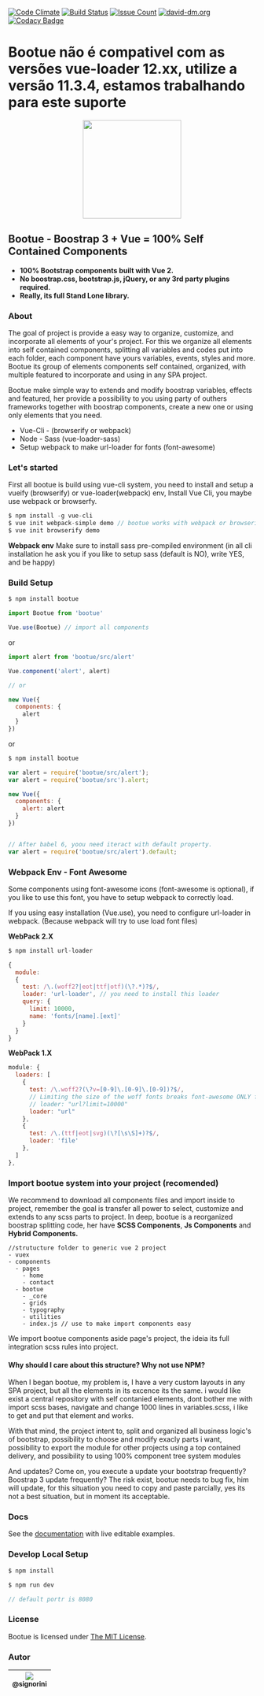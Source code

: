 [![Code Climate](https://codeclimate.com/github/maestro-server/bootue/badges/gpa.svg)](https://codeclimate.com/github/maestro-server/bootue) [![Build Status](https://travis-ci.org/maestro-server/bootue.svg?branch=master)](https://travis-ci.org/maestro-server/bootue) [![Issue Count](https://codeclimate.com/github/maestro-server/bootue/badges/issue_count.svg)](https://codeclimate.com/github/maestro-server/bootue) [![david-dm.org](https://david-dm.org/maestro-server/bootue.svg)](https://david-dm.org/) [![Codacy Badge](https://api.codacy.com/project/badge/Grade/336961c7b6d84424885355549300095f)](https://www.codacy.com/app/Signorini/bootue?utm_source=github.com&amp;utm_medium=referral&amp;utm_content=maestro-server/bootue&amp;utm_campaign=Badge_Grade)

# Bootue não é compativel com as versões vue-loader 12.xx, utilize a versão 11.3.4, estamos trabalhando para este suporte
<p align="center">
<img src="https://maestro-server.github.io/bootue/dist/imgs/Bootue-hr.svg?v1.1" width="200">
</p>

## Bootue - Boostrap 3 + Vue = 100% Self Contained Components
- **100% Bootstrap components built with Vue 2.**
- **No boostrap.css, bootstrap.js, jQuery, or any 3rd party plugins required.**
- **Really, its full Stand Lone library.**

### About
The goal of project is provide a easy way to organize, customize, and incorporate all elements of your's project. For this we organize all elements into self contained components, splitting all variables and codes put into each folder, each component have yours variables, events, styles and more. Bootue its group of elements components self contained, organized, with multiple featured to incorporate and using in any SPA project.

Bootue make simple way to extends and modify boostrap variables, effects and featured, her provide a possibility to you using party of outhers frameworks together with boostrap components, create a new one or using only elements that you need.

 * Vue-Cli - (browserify or webpack)
 * Node - Sass (vue-loader-sass)
 * Setup webpack to make url-loader for fonts (font-awesome)

### Let's started
First all bootue is build using vue-cli system, you need to install and setup a vueify (browserify) or vue-loader(webpack) env, Install Vue Cli, you maybe use webpack or browserfy.

```javascript
$ npm install -g vue-cli
$ vue init webpack-simple demo // bootue works with webpack or browserify
$ vue init browserify demo
```

**Webpack env**
Make sure to install sass pre-compiled environment (in all cli installation he ask you if you like to setup sass (default is NO), write YES, and be happy)

### Build Setup

```javascript
$ npm install bootue

import Bootue from 'bootue'

Vue.use(Bootue) // import all components
```
or
```javascript
import alert from 'bootue/src/alert'

Vue.component('alert', alert)

// or

new Vue({
  components: {
    alert
  }
})
```
or
```javascript
$ npm install bootue

var alert = require('bootue/src/alert');
var alert = require('bootue/src').alert;

new Vue({
  components: {
    alert: alert
  }
})


// After babel 6, yoou need iteract with default property.
var alert = require('bootue/src/alert').default;
```

### Webpack Env - Font Awesome

Some components using font-awesome icons (font-awesome is optional), if you like to use this font, you have to setup webpack to correctly load.

If you using easy installation (Vue.use), you need to configure url-loader in webpack. (Because webpack will try to use load font files)

**WebPack 2.X**
```javascript
$ npm install url-loader

{
  module:
  {
    test: /\.(woff2?|eot|ttf|otf)(\?.*)?$/,
    loader: 'url-loader', // you need to install this loader
    query: {
      limit: 10000,
      name: 'fonts/[name].[ext]'
    }
  }
}
```
**WebPack 1.X**
```javascript
module: {
  loaders: [
    {
      test: /\.woff2?(\?v=[0-9]\.[0-9]\.[0-9])?$/,
      // Limiting the size of the woff fonts breaks font-awesome ONLY for the extract text plugin
      // loader: "url?limit=10000"
      loader: "url"
    },
    {
      test: /\.(ttf|eot|svg)(\?[\s\S]+)?$/,
      loader: 'file'
    },
  ]
},
```

### Import bootue system into your project (recomended)
We recommend to download all components files and import inside to project, remember the goal is transfer all power to select, customize and extends to any scss parts to project. In deep, bootue is a reorganized boostrap splitting code, her have **SCSS Components**, **Js Components** and **Hybrid Components.**

```markup
//strutucture folder to generic vue 2 project
- vuex
- components
  - pages
    - home
    - contact
  - bootue
    - _core
    - grids
    - typography
    - utilities
    - index.js // use to make import components easy
```
We import bootue components aside page's project, the ideia its full integration scss rules into project.

#### Why should I care about this structure? Why not use NPM?
When I began bootue, my problem is, I have a very custom layouts in any SPA project, but all the elements in its excence its the same. i would like exist a central repository with self contanied elements, dont bother me with import scss bases, navigate and change 1000 lines in variables.scss, i like to get and put that element and works.

With that mind, the project intent to, split and organized all business logic's of bootstrap, possibility to choose and modify exacly parts i want, possibility to export the module for other projects using a top contained delivery, and possibility to using 100% component tree system modules

And updates? Come on, you execute a update your bootstrap frequently? Boostrap 3 update frequently? The risk exist, bootue needs to bug fix, him will update, for this situation you need to copy and paste parcially, yes its not a best situation, but in moment its acceptable.

### Docs
See the [documentation](https://maestro-server.github.io/bootue/) with live editable examples.

### Develop Local Setup
```javascript
$ npm install

$ npm run dev

// default portr is 8080
```
### License
Bootue is licensed under [The MIT License](LICENSE).

### Autor

| [<img src="https://avatars0.githubusercontent.com/u/1161310?v=3&s=115"><br><sub>@signorini</sub>](https://github.com/Signorini) |
| :---: |
